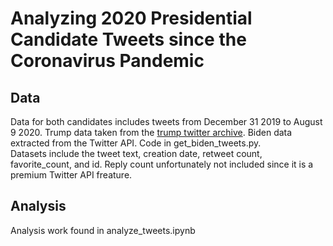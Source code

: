 # Analyzing 2020 Presidential Candidate Tweets since the Coronavirus Pandemic
## Data
Data for both candidates includes tweets from December 31 2019 to August 9 2020. 
Trump data taken from the [trump twitter archive](http://www.trumptwitterarchive.com/archive).
Biden data extracted from the Twitter API. Code in get_biden_tweets.py.  
Datasets include the tweet text, creation date, retweet count, favorite_count, and id.
Reply count unfortunately not included since it is a premium Twitter API freature. 

## Analysis
Analysis work found in analyze_tweets.ipynb
